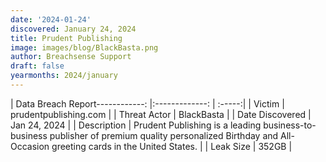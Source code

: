 ```yaml
---
date: '2024-01-24'
discovered: January 24, 2024
title: Prudent Publishing
image: images/blog/BlackBasta.png
author: Breachsense Support
draft: false
yearmonths: 2024/january
---
```


| Data Breach Report------------:     |:-------------:    | :-----:|
| Victim      | prudentpublishing.com      | 
| Threat Actor      | BlackBasta      | 
| Date Discovered      | Jan 24, 2024      | 
| Description      | Prudent Publishing is a leading business-to-business publisher of premium quality personalized Birthday and All-Occasion greeting cards in the United States.      | 
| Leak Size      | 352GB      | 

